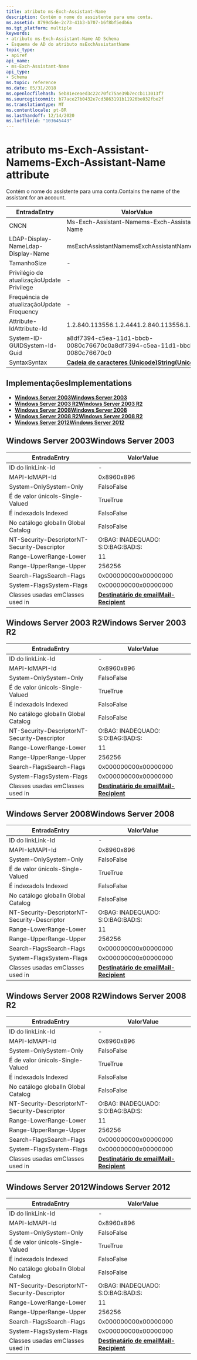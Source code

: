 ```yaml
---
title: atributo ms-Exch-Assistant-Name
description: Contém o nome do assistente para uma conta.
ms.assetid: 8799d5de-2c73-41b3-b707-b6f8bf5edb6a
ms.tgt_platform: multiple
keywords:
- atributo ms-Exch-Assistant-Name AD Schema
- Esquema de AD do atributo msExchAssistantName
topic_type:
- apiref
api_name:
- ms-Exch-Assistant-Name
api_type:
- Schema
ms.topic: reference
ms.date: 05/31/2018
ms.openlocfilehash: 5eb81eceaed3c22c70fc75ae39b7eccb113013f7
ms.sourcegitcommit: b77ace27b0432e7cd3863191b11926be032fbe2f
ms.translationtype: MT
ms.contentlocale: pt-BR
ms.lasthandoff: 12/14/2020
ms.locfileid: "103645443"
---
```

# <a name="ms-exch-assistant-name-attribute"></a><span data-ttu-id="defe9-105">atributo ms-Exch-Assistant-Name</span><span class="sxs-lookup"><span data-stu-id="defe9-105">ms-Exch-Assistant-Name attribute</span></span>

<span data-ttu-id="defe9-106">Contém o nome do assistente para uma conta.</span><span class="sxs-lookup"><span data-stu-id="defe9-106">Contains the name of the assistant for an account.</span></span>



| <span data-ttu-id="defe9-107">Entrada</span><span class="sxs-lookup"><span data-stu-id="defe9-107">Entry</span></span> | <span data-ttu-id="defe9-108">Valor</span><span class="sxs-lookup"><span data-stu-id="defe9-108">Value</span></span> |
|-------------------|---------------------------------------------|
| <span data-ttu-id="defe9-109">CN</span><span class="sxs-lookup"><span data-stu-id="defe9-109">CN</span></span>                | <span data-ttu-id="defe9-110">Ms-Exch-Assistant-Name</span><span class="sxs-lookup"><span data-stu-id="defe9-110">ms-Exch-Assistant-Name</span></span>                      |
| <span data-ttu-id="defe9-111">LDAP-Display-Name</span><span class="sxs-lookup"><span data-stu-id="defe9-111">Ldap-Display-Name</span></span> | <span data-ttu-id="defe9-112">msExchAssistantName</span><span class="sxs-lookup"><span data-stu-id="defe9-112">msExchAssistantName</span></span>                         |
| <span data-ttu-id="defe9-113">Tamanho</span><span class="sxs-lookup"><span data-stu-id="defe9-113">Size</span></span>              | \-                                          |
| <span data-ttu-id="defe9-114">Privilégio de atualização</span><span class="sxs-lookup"><span data-stu-id="defe9-114">Update Privilege</span></span>  | \-                                          |
| <span data-ttu-id="defe9-115">Frequência de atualização</span><span class="sxs-lookup"><span data-stu-id="defe9-115">Update Frequency</span></span>  | \-                                          |
| <span data-ttu-id="defe9-116">Attribute-Id</span><span class="sxs-lookup"><span data-stu-id="defe9-116">Attribute-Id</span></span>      | <span data-ttu-id="defe9-117">1.2.840.113556.1.2.444</span><span class="sxs-lookup"><span data-stu-id="defe9-117">1.2.840.113556.1.2.444</span></span>                      |
| <span data-ttu-id="defe9-118">System-ID-GUID</span><span class="sxs-lookup"><span data-stu-id="defe9-118">System-Id-Guid</span></span>    | <span data-ttu-id="defe9-119">a8df7394-c5ea-11d1-bbcb-0080c76670c0</span><span class="sxs-lookup"><span data-stu-id="defe9-119">a8df7394-c5ea-11d1-bbcb-0080c76670c0</span></span>        |
| <span data-ttu-id="defe9-120">Syntax</span><span class="sxs-lookup"><span data-stu-id="defe9-120">Syntax</span></span>            | [<span data-ttu-id="defe9-121">**Cadeia de caracteres (Unicode)**</span><span class="sxs-lookup"><span data-stu-id="defe9-121">**String(Unicode)**</span></span>](s-string-unicode.md) |



## <a name="implementations"></a><span data-ttu-id="defe9-122">Implementações</span><span class="sxs-lookup"><span data-stu-id="defe9-122">Implementations</span></span>

-   [<span data-ttu-id="defe9-123">**Windows Server 2003**</span><span class="sxs-lookup"><span data-stu-id="defe9-123">**Windows Server 2003**</span></span>](#windows-server-2003)
-   [<span data-ttu-id="defe9-124">**Windows Server 2003 R2**</span><span class="sxs-lookup"><span data-stu-id="defe9-124">**Windows Server 2003 R2**</span></span>](#windows-server-2003-r2)
-   [<span data-ttu-id="defe9-125">**Windows Server 2008**</span><span class="sxs-lookup"><span data-stu-id="defe9-125">**Windows Server 2008**</span></span>](#windows-server-2008)
-   [<span data-ttu-id="defe9-126">**Windows Server 2008 R2**</span><span class="sxs-lookup"><span data-stu-id="defe9-126">**Windows Server 2008 R2**</span></span>](#windows-server-2008-r2)
-   [<span data-ttu-id="defe9-127">**Windows Server 2012**</span><span class="sxs-lookup"><span data-stu-id="defe9-127">**Windows Server 2012**</span></span>](#windows-server-2012)

## <a name="windows-server-2003"></a><span data-ttu-id="defe9-128">Windows Server 2003</span><span class="sxs-lookup"><span data-stu-id="defe9-128">Windows Server 2003</span></span>



| <span data-ttu-id="defe9-129">Entrada</span><span class="sxs-lookup"><span data-stu-id="defe9-129">Entry</span></span> | <span data-ttu-id="defe9-130">Valor</span><span class="sxs-lookup"><span data-stu-id="defe9-130">Value</span></span> |
|------------------------|------------------------------------------------------|
| <span data-ttu-id="defe9-131">ID do link</span><span class="sxs-lookup"><span data-stu-id="defe9-131">Link-Id</span></span>                | \-                                                   |
| <span data-ttu-id="defe9-132">MAPI-Id</span><span class="sxs-lookup"><span data-stu-id="defe9-132">MAPI-Id</span></span>                | <span data-ttu-id="defe9-133">0x896</span><span class="sxs-lookup"><span data-stu-id="defe9-133">0x896</span></span>                                                |
| <span data-ttu-id="defe9-134">System-Only</span><span class="sxs-lookup"><span data-stu-id="defe9-134">System-Only</span></span>            | <span data-ttu-id="defe9-135">Falso</span><span class="sxs-lookup"><span data-stu-id="defe9-135">False</span></span>                                                |
| <span data-ttu-id="defe9-136">É de valor único</span><span class="sxs-lookup"><span data-stu-id="defe9-136">Is-Single-Valued</span></span>       | <span data-ttu-id="defe9-137">True</span><span class="sxs-lookup"><span data-stu-id="defe9-137">True</span></span>                                                 |
| <span data-ttu-id="defe9-138">É indexado</span><span class="sxs-lookup"><span data-stu-id="defe9-138">Is Indexed</span></span>             | <span data-ttu-id="defe9-139">Falso</span><span class="sxs-lookup"><span data-stu-id="defe9-139">False</span></span>                                                |
| <span data-ttu-id="defe9-140">No catálogo global</span><span class="sxs-lookup"><span data-stu-id="defe9-140">In Global Catalog</span></span>      | <span data-ttu-id="defe9-141">Falso</span><span class="sxs-lookup"><span data-stu-id="defe9-141">False</span></span>                                                |
| <span data-ttu-id="defe9-142">NT-Security-Descriptor</span><span class="sxs-lookup"><span data-stu-id="defe9-142">NT-Security-Descriptor</span></span> | <span data-ttu-id="defe9-143">O:BAG: INADEQUADO: S:</span><span class="sxs-lookup"><span data-stu-id="defe9-143">O:BAG:BAD:S:</span></span>                                         |
| <span data-ttu-id="defe9-144">Range-Lower</span><span class="sxs-lookup"><span data-stu-id="defe9-144">Range-Lower</span></span>            | <span data-ttu-id="defe9-145">1</span><span class="sxs-lookup"><span data-stu-id="defe9-145">1</span></span>                                                    |
| <span data-ttu-id="defe9-146">Range-Upper</span><span class="sxs-lookup"><span data-stu-id="defe9-146">Range-Upper</span></span>            | <span data-ttu-id="defe9-147">256</span><span class="sxs-lookup"><span data-stu-id="defe9-147">256</span></span>                                                  |
| <span data-ttu-id="defe9-148">Search-Flags</span><span class="sxs-lookup"><span data-stu-id="defe9-148">Search-Flags</span></span>           | <span data-ttu-id="defe9-149">0x00000000</span><span class="sxs-lookup"><span data-stu-id="defe9-149">0x00000000</span></span>                                           |
| <span data-ttu-id="defe9-150">System-Flags</span><span class="sxs-lookup"><span data-stu-id="defe9-150">System-Flags</span></span>           | <span data-ttu-id="defe9-151">0x00000000</span><span class="sxs-lookup"><span data-stu-id="defe9-151">0x00000000</span></span>                                           |
| <span data-ttu-id="defe9-152">Classes usadas em</span><span class="sxs-lookup"><span data-stu-id="defe9-152">Classes used in</span></span>        | [<span data-ttu-id="defe9-153">**Destinatário de email**</span><span class="sxs-lookup"><span data-stu-id="defe9-153">**Mail-Recipient**</span></span>](c-mailrecipient.md)<br/> |



## <a name="windows-server-2003-r2"></a><span data-ttu-id="defe9-154">Windows Server 2003 R2</span><span class="sxs-lookup"><span data-stu-id="defe9-154">Windows Server 2003 R2</span></span>



| <span data-ttu-id="defe9-155">Entrada</span><span class="sxs-lookup"><span data-stu-id="defe9-155">Entry</span></span> | <span data-ttu-id="defe9-156">Valor</span><span class="sxs-lookup"><span data-stu-id="defe9-156">Value</span></span> |
|------------------------|------------------------------------------------------|
| <span data-ttu-id="defe9-157">ID do link</span><span class="sxs-lookup"><span data-stu-id="defe9-157">Link-Id</span></span>                | \-                                                   |
| <span data-ttu-id="defe9-158">MAPI-Id</span><span class="sxs-lookup"><span data-stu-id="defe9-158">MAPI-Id</span></span>                | <span data-ttu-id="defe9-159">0x896</span><span class="sxs-lookup"><span data-stu-id="defe9-159">0x896</span></span>                                                |
| <span data-ttu-id="defe9-160">System-Only</span><span class="sxs-lookup"><span data-stu-id="defe9-160">System-Only</span></span>            | <span data-ttu-id="defe9-161">Falso</span><span class="sxs-lookup"><span data-stu-id="defe9-161">False</span></span>                                                |
| <span data-ttu-id="defe9-162">É de valor único</span><span class="sxs-lookup"><span data-stu-id="defe9-162">Is-Single-Valued</span></span>       | <span data-ttu-id="defe9-163">True</span><span class="sxs-lookup"><span data-stu-id="defe9-163">True</span></span>                                                 |
| <span data-ttu-id="defe9-164">É indexado</span><span class="sxs-lookup"><span data-stu-id="defe9-164">Is Indexed</span></span>             | <span data-ttu-id="defe9-165">Falso</span><span class="sxs-lookup"><span data-stu-id="defe9-165">False</span></span>                                                |
| <span data-ttu-id="defe9-166">No catálogo global</span><span class="sxs-lookup"><span data-stu-id="defe9-166">In Global Catalog</span></span>      | <span data-ttu-id="defe9-167">Falso</span><span class="sxs-lookup"><span data-stu-id="defe9-167">False</span></span>                                                |
| <span data-ttu-id="defe9-168">NT-Security-Descriptor</span><span class="sxs-lookup"><span data-stu-id="defe9-168">NT-Security-Descriptor</span></span> | <span data-ttu-id="defe9-169">O:BAG: INADEQUADO: S:</span><span class="sxs-lookup"><span data-stu-id="defe9-169">O:BAG:BAD:S:</span></span>                                         |
| <span data-ttu-id="defe9-170">Range-Lower</span><span class="sxs-lookup"><span data-stu-id="defe9-170">Range-Lower</span></span>            | <span data-ttu-id="defe9-171">1</span><span class="sxs-lookup"><span data-stu-id="defe9-171">1</span></span>                                                    |
| <span data-ttu-id="defe9-172">Range-Upper</span><span class="sxs-lookup"><span data-stu-id="defe9-172">Range-Upper</span></span>            | <span data-ttu-id="defe9-173">256</span><span class="sxs-lookup"><span data-stu-id="defe9-173">256</span></span>                                                  |
| <span data-ttu-id="defe9-174">Search-Flags</span><span class="sxs-lookup"><span data-stu-id="defe9-174">Search-Flags</span></span>           | <span data-ttu-id="defe9-175">0x00000000</span><span class="sxs-lookup"><span data-stu-id="defe9-175">0x00000000</span></span>                                           |
| <span data-ttu-id="defe9-176">System-Flags</span><span class="sxs-lookup"><span data-stu-id="defe9-176">System-Flags</span></span>           | <span data-ttu-id="defe9-177">0x00000000</span><span class="sxs-lookup"><span data-stu-id="defe9-177">0x00000000</span></span>                                           |
| <span data-ttu-id="defe9-178">Classes usadas em</span><span class="sxs-lookup"><span data-stu-id="defe9-178">Classes used in</span></span>        | [<span data-ttu-id="defe9-179">**Destinatário de email**</span><span class="sxs-lookup"><span data-stu-id="defe9-179">**Mail-Recipient**</span></span>](c-mailrecipient.md)<br/> |



## <a name="windows-server-2008"></a><span data-ttu-id="defe9-180">Windows Server 2008</span><span class="sxs-lookup"><span data-stu-id="defe9-180">Windows Server 2008</span></span>



| <span data-ttu-id="defe9-181">Entrada</span><span class="sxs-lookup"><span data-stu-id="defe9-181">Entry</span></span> | <span data-ttu-id="defe9-182">Valor</span><span class="sxs-lookup"><span data-stu-id="defe9-182">Value</span></span> |
|------------------------|------------------------------------------------------|
| <span data-ttu-id="defe9-183">ID do link</span><span class="sxs-lookup"><span data-stu-id="defe9-183">Link-Id</span></span>                | \-                                                   |
| <span data-ttu-id="defe9-184">MAPI-Id</span><span class="sxs-lookup"><span data-stu-id="defe9-184">MAPI-Id</span></span>                | <span data-ttu-id="defe9-185">0x896</span><span class="sxs-lookup"><span data-stu-id="defe9-185">0x896</span></span>                                                |
| <span data-ttu-id="defe9-186">System-Only</span><span class="sxs-lookup"><span data-stu-id="defe9-186">System-Only</span></span>            | <span data-ttu-id="defe9-187">Falso</span><span class="sxs-lookup"><span data-stu-id="defe9-187">False</span></span>                                                |
| <span data-ttu-id="defe9-188">É de valor único</span><span class="sxs-lookup"><span data-stu-id="defe9-188">Is-Single-Valued</span></span>       | <span data-ttu-id="defe9-189">True</span><span class="sxs-lookup"><span data-stu-id="defe9-189">True</span></span>                                                 |
| <span data-ttu-id="defe9-190">É indexado</span><span class="sxs-lookup"><span data-stu-id="defe9-190">Is Indexed</span></span>             | <span data-ttu-id="defe9-191">Falso</span><span class="sxs-lookup"><span data-stu-id="defe9-191">False</span></span>                                                |
| <span data-ttu-id="defe9-192">No catálogo global</span><span class="sxs-lookup"><span data-stu-id="defe9-192">In Global Catalog</span></span>      | <span data-ttu-id="defe9-193">Falso</span><span class="sxs-lookup"><span data-stu-id="defe9-193">False</span></span>                                                |
| <span data-ttu-id="defe9-194">NT-Security-Descriptor</span><span class="sxs-lookup"><span data-stu-id="defe9-194">NT-Security-Descriptor</span></span> | <span data-ttu-id="defe9-195">O:BAG: INADEQUADO: S:</span><span class="sxs-lookup"><span data-stu-id="defe9-195">O:BAG:BAD:S:</span></span>                                         |
| <span data-ttu-id="defe9-196">Range-Lower</span><span class="sxs-lookup"><span data-stu-id="defe9-196">Range-Lower</span></span>            | <span data-ttu-id="defe9-197">1</span><span class="sxs-lookup"><span data-stu-id="defe9-197">1</span></span>                                                    |
| <span data-ttu-id="defe9-198">Range-Upper</span><span class="sxs-lookup"><span data-stu-id="defe9-198">Range-Upper</span></span>            | <span data-ttu-id="defe9-199">256</span><span class="sxs-lookup"><span data-stu-id="defe9-199">256</span></span>                                                  |
| <span data-ttu-id="defe9-200">Search-Flags</span><span class="sxs-lookup"><span data-stu-id="defe9-200">Search-Flags</span></span>           | <span data-ttu-id="defe9-201">0x00000000</span><span class="sxs-lookup"><span data-stu-id="defe9-201">0x00000000</span></span>                                           |
| <span data-ttu-id="defe9-202">System-Flags</span><span class="sxs-lookup"><span data-stu-id="defe9-202">System-Flags</span></span>           | <span data-ttu-id="defe9-203">0x00000000</span><span class="sxs-lookup"><span data-stu-id="defe9-203">0x00000000</span></span>                                           |
| <span data-ttu-id="defe9-204">Classes usadas em</span><span class="sxs-lookup"><span data-stu-id="defe9-204">Classes used in</span></span>        | [<span data-ttu-id="defe9-205">**Destinatário de email**</span><span class="sxs-lookup"><span data-stu-id="defe9-205">**Mail-Recipient**</span></span>](c-mailrecipient.md)<br/> |



## <a name="windows-server-2008-r2"></a><span data-ttu-id="defe9-206">Windows Server 2008 R2</span><span class="sxs-lookup"><span data-stu-id="defe9-206">Windows Server 2008 R2</span></span>



| <span data-ttu-id="defe9-207">Entrada</span><span class="sxs-lookup"><span data-stu-id="defe9-207">Entry</span></span> | <span data-ttu-id="defe9-208">Valor</span><span class="sxs-lookup"><span data-stu-id="defe9-208">Value</span></span> |
|------------------------|------------------------------------------------------|
| <span data-ttu-id="defe9-209">ID do link</span><span class="sxs-lookup"><span data-stu-id="defe9-209">Link-Id</span></span>                | \-                                                   |
| <span data-ttu-id="defe9-210">MAPI-Id</span><span class="sxs-lookup"><span data-stu-id="defe9-210">MAPI-Id</span></span>                | <span data-ttu-id="defe9-211">0x896</span><span class="sxs-lookup"><span data-stu-id="defe9-211">0x896</span></span>                                                |
| <span data-ttu-id="defe9-212">System-Only</span><span class="sxs-lookup"><span data-stu-id="defe9-212">System-Only</span></span>            | <span data-ttu-id="defe9-213">Falso</span><span class="sxs-lookup"><span data-stu-id="defe9-213">False</span></span>                                                |
| <span data-ttu-id="defe9-214">É de valor único</span><span class="sxs-lookup"><span data-stu-id="defe9-214">Is-Single-Valued</span></span>       | <span data-ttu-id="defe9-215">True</span><span class="sxs-lookup"><span data-stu-id="defe9-215">True</span></span>                                                 |
| <span data-ttu-id="defe9-216">É indexado</span><span class="sxs-lookup"><span data-stu-id="defe9-216">Is Indexed</span></span>             | <span data-ttu-id="defe9-217">Falso</span><span class="sxs-lookup"><span data-stu-id="defe9-217">False</span></span>                                                |
| <span data-ttu-id="defe9-218">No catálogo global</span><span class="sxs-lookup"><span data-stu-id="defe9-218">In Global Catalog</span></span>      | <span data-ttu-id="defe9-219">Falso</span><span class="sxs-lookup"><span data-stu-id="defe9-219">False</span></span>                                                |
| <span data-ttu-id="defe9-220">NT-Security-Descriptor</span><span class="sxs-lookup"><span data-stu-id="defe9-220">NT-Security-Descriptor</span></span> | <span data-ttu-id="defe9-221">O:BAG: INADEQUADO: S:</span><span class="sxs-lookup"><span data-stu-id="defe9-221">O:BAG:BAD:S:</span></span>                                         |
| <span data-ttu-id="defe9-222">Range-Lower</span><span class="sxs-lookup"><span data-stu-id="defe9-222">Range-Lower</span></span>            | <span data-ttu-id="defe9-223">1</span><span class="sxs-lookup"><span data-stu-id="defe9-223">1</span></span>                                                    |
| <span data-ttu-id="defe9-224">Range-Upper</span><span class="sxs-lookup"><span data-stu-id="defe9-224">Range-Upper</span></span>            | <span data-ttu-id="defe9-225">256</span><span class="sxs-lookup"><span data-stu-id="defe9-225">256</span></span>                                                  |
| <span data-ttu-id="defe9-226">Search-Flags</span><span class="sxs-lookup"><span data-stu-id="defe9-226">Search-Flags</span></span>           | <span data-ttu-id="defe9-227">0x00000000</span><span class="sxs-lookup"><span data-stu-id="defe9-227">0x00000000</span></span>                                           |
| <span data-ttu-id="defe9-228">System-Flags</span><span class="sxs-lookup"><span data-stu-id="defe9-228">System-Flags</span></span>           | <span data-ttu-id="defe9-229">0x00000000</span><span class="sxs-lookup"><span data-stu-id="defe9-229">0x00000000</span></span>                                           |
| <span data-ttu-id="defe9-230">Classes usadas em</span><span class="sxs-lookup"><span data-stu-id="defe9-230">Classes used in</span></span>        | [<span data-ttu-id="defe9-231">**Destinatário de email**</span><span class="sxs-lookup"><span data-stu-id="defe9-231">**Mail-Recipient**</span></span>](c-mailrecipient.md)<br/> |



## <a name="windows-server-2012"></a><span data-ttu-id="defe9-232">Windows Server 2012</span><span class="sxs-lookup"><span data-stu-id="defe9-232">Windows Server 2012</span></span>



| <span data-ttu-id="defe9-233">Entrada</span><span class="sxs-lookup"><span data-stu-id="defe9-233">Entry</span></span> | <span data-ttu-id="defe9-234">Valor</span><span class="sxs-lookup"><span data-stu-id="defe9-234">Value</span></span> |
|------------------------|------------------------------------------------------|
| <span data-ttu-id="defe9-235">ID do link</span><span class="sxs-lookup"><span data-stu-id="defe9-235">Link-Id</span></span>                | \-                                                   |
| <span data-ttu-id="defe9-236">MAPI-Id</span><span class="sxs-lookup"><span data-stu-id="defe9-236">MAPI-Id</span></span>                | <span data-ttu-id="defe9-237">0x896</span><span class="sxs-lookup"><span data-stu-id="defe9-237">0x896</span></span>                                                |
| <span data-ttu-id="defe9-238">System-Only</span><span class="sxs-lookup"><span data-stu-id="defe9-238">System-Only</span></span>            | <span data-ttu-id="defe9-239">Falso</span><span class="sxs-lookup"><span data-stu-id="defe9-239">False</span></span>                                                |
| <span data-ttu-id="defe9-240">É de valor único</span><span class="sxs-lookup"><span data-stu-id="defe9-240">Is-Single-Valued</span></span>       | <span data-ttu-id="defe9-241">True</span><span class="sxs-lookup"><span data-stu-id="defe9-241">True</span></span>                                                 |
| <span data-ttu-id="defe9-242">É indexado</span><span class="sxs-lookup"><span data-stu-id="defe9-242">Is Indexed</span></span>             | <span data-ttu-id="defe9-243">Falso</span><span class="sxs-lookup"><span data-stu-id="defe9-243">False</span></span>                                                |
| <span data-ttu-id="defe9-244">No catálogo global</span><span class="sxs-lookup"><span data-stu-id="defe9-244">In Global Catalog</span></span>      | <span data-ttu-id="defe9-245">Falso</span><span class="sxs-lookup"><span data-stu-id="defe9-245">False</span></span>                                                |
| <span data-ttu-id="defe9-246">NT-Security-Descriptor</span><span class="sxs-lookup"><span data-stu-id="defe9-246">NT-Security-Descriptor</span></span> | <span data-ttu-id="defe9-247">O:BAG: INADEQUADO: S:</span><span class="sxs-lookup"><span data-stu-id="defe9-247">O:BAG:BAD:S:</span></span>                                         |
| <span data-ttu-id="defe9-248">Range-Lower</span><span class="sxs-lookup"><span data-stu-id="defe9-248">Range-Lower</span></span>            | <span data-ttu-id="defe9-249">1</span><span class="sxs-lookup"><span data-stu-id="defe9-249">1</span></span>                                                    |
| <span data-ttu-id="defe9-250">Range-Upper</span><span class="sxs-lookup"><span data-stu-id="defe9-250">Range-Upper</span></span>            | <span data-ttu-id="defe9-251">256</span><span class="sxs-lookup"><span data-stu-id="defe9-251">256</span></span>                                                  |
| <span data-ttu-id="defe9-252">Search-Flags</span><span class="sxs-lookup"><span data-stu-id="defe9-252">Search-Flags</span></span>           | <span data-ttu-id="defe9-253">0x00000000</span><span class="sxs-lookup"><span data-stu-id="defe9-253">0x00000000</span></span>                                           |
| <span data-ttu-id="defe9-254">System-Flags</span><span class="sxs-lookup"><span data-stu-id="defe9-254">System-Flags</span></span>           | <span data-ttu-id="defe9-255">0x00000000</span><span class="sxs-lookup"><span data-stu-id="defe9-255">0x00000000</span></span>                                           |
| <span data-ttu-id="defe9-256">Classes usadas em</span><span class="sxs-lookup"><span data-stu-id="defe9-256">Classes used in</span></span>        | [<span data-ttu-id="defe9-257">**Destinatário de email**</span><span class="sxs-lookup"><span data-stu-id="defe9-257">**Mail-Recipient**</span></span>](c-mailrecipient.md)<br/> |



 

 





